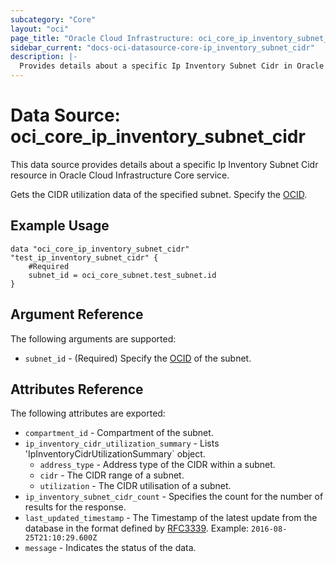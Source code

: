 ```yaml
---
subcategory: "Core"
layout: "oci"
page_title: "Oracle Cloud Infrastructure: oci_core_ip_inventory_subnet_cidr"
sidebar_current: "docs-oci-datasource-core-ip_inventory_subnet_cidr"
description: |-
  Provides details about a specific Ip Inventory Subnet Cidr in Oracle Cloud Infrastructure Core service
---
```


# Data Source: oci_core_ip_inventory_subnet_cidr
This data source provides details about a specific Ip Inventory Subnet Cidr resource in Oracle Cloud Infrastructure Core service.

Gets the CIDR utilization data of the specified subnet. Specify the [OCID](https://docs.cloud.oracle.com/iaas/Content/General/Concepts/identifiers.htm).


## Example Usage

```hcl
data "oci_core_ip_inventory_subnet_cidr" "test_ip_inventory_subnet_cidr" {
	#Required
	subnet_id = oci_core_subnet.test_subnet.id
}
```

## Argument Reference

The following arguments are supported:

* `subnet_id` - (Required) Specify the [OCID](https://docs.cloud.oracle.com/iaas/Content/General/Concepts/identifiers.htm) of the subnet.


## Attributes Reference

The following attributes are exported:

* `compartment_id` - Compartment of the subnet. 
* `ip_inventory_cidr_utilization_summary` - Lists 'IpInventoryCidrUtilizationSummary` object. 
	* `address_type` - Address type of the CIDR within a subnet.
	* `cidr` - The CIDR range of a subnet.
	* `utilization` - The CIDR utilisation of a subnet.
* `ip_inventory_subnet_cidr_count` - Specifies the count for the number of results for the response.
* `last_updated_timestamp` - The Timestamp of the latest update from the database in the format defined by [RFC3339](https://tools.ietf.org/html/rfc3339). Example: `2016-08-25T21:10:29.600Z` 
* `message` - Indicates the status of the data.

